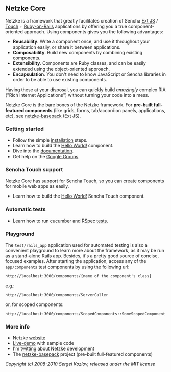 ## Netzke Core

Netzke is a framework that greatly facilitates creation of Sencha [Ext JS](http://www.sencha.com/products/extjs/) / [Touch](http://www.sencha.com/products/touch/) + [Ruby-on-Rails](http://rubyonrails.org/) applications by offering you a true component-oriented approach. Using components gives you the following advantages:

* __Reusability__. Write a component once, and use it throughout your application easily, or share it between applications.
* __Composability__. Build new components by combining existing components.
* __Extensibility__. Components are Ruby classes, and can be easily extended using the object-oriented approach.
* __Encapsulation__. You don't need to know JavaScript or Sencha libraries in order to be able to use existing components.

Having these at your disposal, you can quickly build _amazingly_ complex RIA ("Rich Internet Applications") without turning your code into a mess.

Netzke Core is the bare bones of the Netzke framework. For **pre-built full-featured components** (like grids, forms, tab/accordion panels, applications, etc), see [netzke-basepack](http://github.com/skozlov/netzke-basepack) (Ext JS).

### Getting started

* Follow the simple [installation](https://github.com/skozlov/netzke/wiki/Installation) steps.
* Learn how to build the [Hello World!](https://github.com/skozlov/netzke/wiki/Hello-world-extjs) component.
* Dive into the [documentation](https://github.com/skozlov/netzke/wiki).
* Get help on the [Google Groups](http://groups.google.com/group/netzke).

### Sencha Touch support

Netzke Core has support for Sencha Touch, so you can create components for mobile web apps as easily.

* Learn how to build the [Hello World!](https://github.com/skozlov/netzke/wiki/Hello-world-touch) Sencha Touch component.

### Automatic tests

* Learn how to run cucumber and RSpec [tests](https://github.com/skozlov/netzke/wiki/Testing-Netzke-Core).

### Playground

The `test/rails_app` application used for automated testing is also a convenient playground to learn more about the framework, as it may be run as a stand-alone Rails app. Besides, it's a pretty good source of concise, focused examples. After starting the application, access any of the `app/components` test components by using the following url:

    http://localhost:3000/components/{name of the component's class}

e.g.:

    http://localhost:3000/components/ServerCaller

or, for scoped components:

    http://localhost:3000/components/ScopedComponents::SomeScopedComponent

### More info
* Netzke [website](http://netzke.org)
* [Live-demo](http://demo.netzke.org) with sample code
* I'm [twitting](http://twitter.com/skozlov) about Netzke development
* The [netzke-basepack](https://github.com/skozlov/netzke-basepack) project (pre-built full-featured components)


*Copyright (c) 2008-2010 Sergei Kozlov, released under the MIT license*

